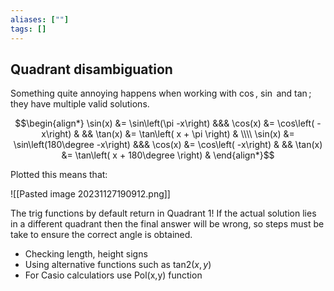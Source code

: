 ```yaml
---
aliases: [""]
tags: []
---
```


## Quadrant disambiguation

Something quite annoying happens when working with $\cos$, $\sin$ and $\tan$; they have multiple valid solutions. 

$$\begin{align*}
\sin(x) &= \sin\left(\pi -x\right) &&&  \cos(x) &= \cos\left(  -x\right) &  &&  \tan(x) &= \tan\left(  x + \pi \right) &  \\\\
\sin(x) &= \sin\left(180\degree -x\right) &&&  \cos(x) &= \cos\left(  -x\right) &  &&  \tan(x) &= \tan\left(  x + 180\degree \right) &  
\end{align*}$$

Plotted this means that:

![[Pasted image 20231127190912.png]]

The trig functions by default return in Quadrant 1! If the actual solution lies in a different quadrant then the final answer will be wrong, so steps must be take to ensure the correct angle is obtained.
- Checking length, height signs
- Using alternative functions such as $\text{tan}2(x,y)$
- For Casio calculatiors use Pol(x,y) function

